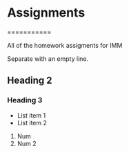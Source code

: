 # Assignments
===========

All of the homework assigments for IMM

Separate with an empty line.

## Heading 2

### Heading 3

- List item 1
- List item 2

1. Num
2. Num 2